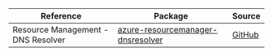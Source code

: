 | Reference | Package | Source |
|---|---|---|
|Resource Management - DNS Resolver|[azure-resourcemanager-dnsresolver](https://repo1.maven.org/maven2/com/azure/resourcemanager/azure-resourcemanager-dnsresolver)|[GitHub](https://github.com/Azure/azure-sdk-for-java/blob/main/sdk/dnsresolver/azure-resourcemanager-dnsresolver)|
